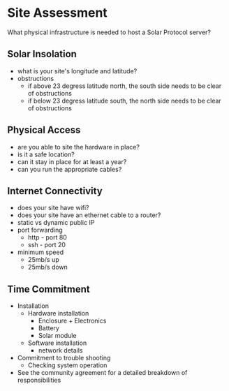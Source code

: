 # Site Assessment
What physical infrastructure is needed to host a Solar Protocol server?

## Solar Insolation

* what is your site's longitude and latitude?
* obstructions
	* if above 23 degress latitude north, the south side needs to be clear of obstructions
	* if below 23 degress latitude south, the north side needs to be clear of obstructions

## Physical Access

* are you able to site the hardware in place?
* is it a safe location?
* can it stay in place for at least a year?
* can you run the appropriate cables?

## Internet Connectivity

* does your site have wifi?
* does your site have an ethernet cable to a router?
* static vs dynamic public IP
* port forwarding
	* http - port 80
	* ssh - port 20	
* minimum speed
	* 25mb/s up
	* 25mb/s down

## Time Commitment

* Installation
	* Hardware installation
		* Enclosure + Electronics
		* Battery
		* Solar module
	* Software installation
		* network details
* Commitment to trouble shooting
	* Checking system operation
* See the community agreement for a detailed breakdown of responsibilities